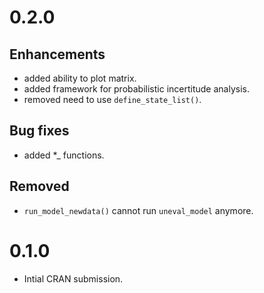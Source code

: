 # 0.2.0

## Enhancements

  * added ability to plot matrix.
  * added framework for probabilistic incertitude analysis.
  * removed need to use `define_state_list()`.
  
## Bug fixes

  * added *_ functions.
  
## Removed

  * `run_model_newdata()` cannot run `uneval_model` anymore.

# 0.1.0

  * Intial CRAN submission.
